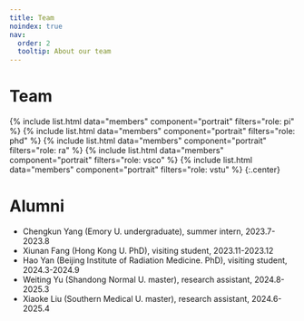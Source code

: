 ```yaml
---
title: Team
noindex: true
nav:
  order: 2
  tooltip: About our team
---
```


# <i class="fas fa-users"></i>Team

{%
  include list.html
  data="members"
  component="portrait"
  filters="role: pi"
%}
{%
  include list.html
  data="members"
  component="portrait"
  filters="role: phd"
%}
{%
  include list.html
  data="members"
  component="portrait"
  filters="role: ra"
%}
{%
  include list.html
  data="members"
  component="portrait"
  filters="role: vsco"
%}
{%
  include list.html
  data="members"
  component="portrait"
  filters="role: vstu"
%}
{:.center}

# <i class="fas fa-user-graduate"></i>Alumni

- Chengkun Yang (Emory U. undergraduate), summer intern, 2023.7-2023.8
- Xiunan Fang (Hong Kong U. PhD), visiting student, 2023.11-2023.12
- Hao Yan (Beijing Institute of Radiation Medicine. PhD), visiting student, 2024.3-2024.9
- Weiting Yu (Shandong Normal U. master), research assistant, 2024.8-2025.3
- Xiaoke Liu (Southern Medical U. master), research assistant, 2024.6-2025.4